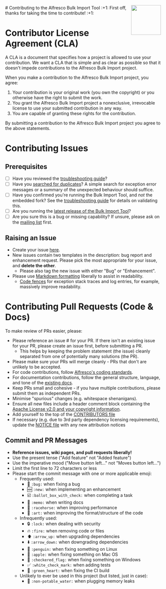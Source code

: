 <img align="right" width="96px" height="96px" src="https://raw.github.com/pmonks/alfresco-bulk-import/master/icon.png">
# Contributing to the Alfresco Bulk Import Tool
:+1: First off, thanks for taking the time to contribute! :+1:

# Contributor License Agreement (CLA)
A CLA is a document that specifies how a project is allowed to use your
contribution.  We want a CLA that is simple and as clear as possible so that it
doesn't impede contributions to the Alfresco Bulk Import project.

When you make a contribution to the Alfresco Bulk Import project, you agree:

1. Your contribution is your original work (you own the copyright) or you
otherwise have the right to submit the work.
2. You grant the Alfresco Bulk Import project a nonexclusive, irrevocable
license to use your submitted contribution in any way.
3. You are capable of granting these rights for the contribution.

By submitting a contribution to the Alfresco Bulk Import project you agree to
the above statements.

# Contributing Issues

## Prerequisites

* [ ] Have you reviewed the [troubleshooting guide](https://github.com/pmonks/alfresco-bulk-import/wiki/Troubleshooting)?
* [ ]  Have you [searched for duplicates](https://github.com/pmonks/alfresco-bulk-import/issues?utf8=%E2%9C%93&q=)?  A simple search for exception error messages or a summary of the unexpected behaviour should suffice.
* [ ] Have you confirmed you're running the Bulk Import Tool, and *not* the embedded fork?  See the [troubleshooting guide](https://github.com/pmonks/alfresco-bulk-import/wiki/Troubleshooting#embedded-fork) for details on validating this.
* [ ] Are you running the [latest release of the Bulk Import Tool](https://github.com/pmonks/alfresco-bulk-import/releases)?
* [ ] Are you sure this is a bug or missing capability?  If unsure, please ask on the [mailing list](https://groups.google.com/forum/#!forum/alfresco-bulk-filesystem-import) first.

## Raising an Issue
* Create your issue [here](https://github.com/pmonks/alfresco-bulk-import/issues/new).
* New issues contain two templates in the description: bug report and enhancement request. Please pick the most appropriate for your issue, and **delete the other**.
  * Please also tag the new issue with either "Bug" or "Enhancement".
* Please use [Markdown formatting](https://help.github.com/categories/writing-on-github/)
liberally to assist in readability.
  * [Code fences](https://help.github.com/articles/creating-and-highlighting-code-blocks/) for exception stack traces and log entries, for example, massively improve readability.

# Contributing Pull Requests (Code & Docs)
To make review of PRs easier, please:

 * Please reference an issue # for your PR.  If there isn't an existing issue for your PR, please create an issue first, before submitting a PR.
   * This helps by keeping the problem statement (the issue) cleanly separated from one of potentially many solutions (the PR).
 * Please make sure your PRs will merge cleanly - PRs that don't are unlikely to be accepted.
 * For code contributions, follow [Alfresco's coding standards](https://wiki.alfresco.com/wiki/Coding_Standards).
 * For documentation contributions, follow the general structure, language, and tone of the [existing docs](https://github.com/pmonks/alfresco-bulk-import/wiki).
 * Keep PRs small and cohesive - if you have multiple contributions, please submit them as independent PRs.
 * Minimise "spurious" changes (e.g. whitespace shenanigans).
 * Ensure all new files include a header comment block containing the [Apache License v2.0 and your copyright information](http://www.apache.org/licenses/LICENSE-2.0#apply).
 * Add yourself to the top of the [CONTRIBUTORS file](https://github.com/pmonks/alfresco-bulk-import/blob/master/CONTRIBUTORS.md)
 * If necessary (e.g. due to 3rd party dependency licensing requirements), update the [NOTICE file](https://github.com/pmonks/alfresco-bulk-import/blob/master/NOTICE) with any new attribution notices

## Commit and PR Messages

* **Reference issues, wiki pages, and pull requests liberally!**
* Use the present tense ("Add feature" not "Added feature")
* Use the imperative mood ("Move button left..." not "Moves button left...")
* Limit the first line to 72 characters or less
* Please start the commit message with one or more applicable emoji:
    * Frequently used:
        * :bug: `:bug:` when fixing a bug
        * :new: `:new:` when implementing an enhancement
        * :ballot_box_with_check: `:ballot_box_with_check:` when completing a task
        * :memo: `:memo:` when writing docs
        * :racehorse: `:racehorse:` when improving performance
        * :art: `:art:` when improving the format/structure of the code
    * Infrequently used:
        * :lock: `:lock:` when dealing with security
        * :fire: `:fire:` when removing code or files
        * :arrow_up: `:arrow_up:` when upgrading dependencies
        * :arrow_down: `:arrow_down:` when downgrading dependencies
        * :penguin: `:penguin:` when fixing something on Linux
        * :apple: `:apple:` when fixing something on Mac OS
        * :checkered_flag: `:checkered_flag:` when fixing something on Windows
        * :white_check_mark: `:white_check_mark:` when adding tests
        * :green_heart: `:green_heart:` when fixing the CI build
    * Unlikely to ever be used in this project (but listed, just in case):
        * :non-potable_water: `:non-potable_water:` when plugging memory leaks
